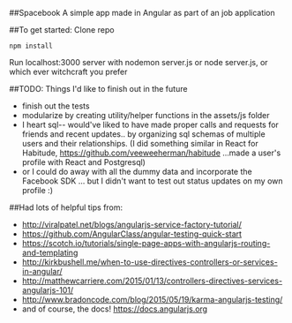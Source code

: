 ##Spacebook
A simple app made in Angular as part of an job application 

##To get started:
Clone repo 
```
npm install
```


Run localhost:3000 server with nodemon server.js or node server.js, or which ever witchcraft you prefer 


##TODO: Things I'd like to finish out in the future
- finish out the tests
- modularize by creating utility/helper functions in the assets/js folder
- I heart sql-- would've liked to have made proper calls and requests for friends and recent updates.. by organizing sql schemas of multiple users and their relationships. (I did something similar in React for Habitude, https://github.com/veeweeherman/habitude ...made a user's profile with React and Postgresql)
- or I could do away with all the dummy data and incorporate the Facebook SDK ... but I didn't want to test out status updates on my own profile :)

##Had lots of helpful tips from:
- http://viralpatel.net/blogs/angularjs-service-factory-tutorial/
- https://github.com/AngularClass/angular-testing-quick-start
- https://scotch.io/tutorials/single-page-apps-with-angularjs-routing-and-templating
- http://kirkbushell.me/when-to-use-directives-controllers-or-services-in-angular/
- http://matthewcarriere.com/2015/01/13/controllers-directives-services-angularjs-101/
- http://www.bradoncode.com/blog/2015/05/19/karma-angularjs-testing/
- and of course, the docs! https://docs.angularjs.org
